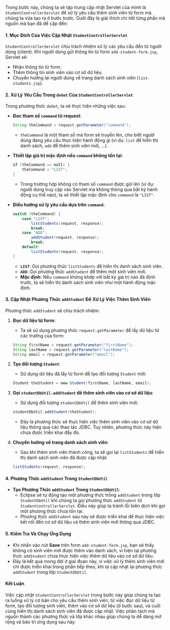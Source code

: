 

Trong bước này, chúng ta sẽ tập trung cập nhật Servlet của mình là `StudentControllerServlet` để xử lý yêu cầu thêm sinh viên từ form mà chúng ta vừa tạo ra ở bước trước. Dưới đây là giải thích chi tiết từng phần mã nguồn mà bạn đã đề cập đến:

#### **1. Mục Đích Của Việc Cập Nhật `StudentControllerServlet`**
`StudentControllerServlet` chịu trách nhiệm xử lý các yêu cầu đến từ người dùng (client). Khi người dùng gửi thông tin từ form `add-student-form.jsp`, Servlet sẽ:
- Nhận thông tin từ form.
- Thêm thông tin sinh viên vào cơ sở dữ liệu.
- Chuyển hướng lại người dùng về trang danh sách sinh viên (`list-students.jsp`).

#### **2. Xử Lý Yêu Cầu Trong `doGet` Của `StudentControllerServlet`**
Trong phương thức `doGet`, ta sẽ thực hiện những việc sau:

- **Đọc tham số `command` từ request**:
  ```java
  String theCommand = request.getParameter("command");
  ```
  - `theCommand` là một tham số mà form sẽ truyền lên, cho biết người dùng đang yêu cầu thực hiện hành động gì (ví dụ: `list` để hiển thị danh sách, `add` để thêm sinh viên mới, ...).

- **Thiết lập giá trị mặc định nếu `command` không tồn tại**:
  ```java
  if (theCommand == null) {
      theCommand = "LIST";
  }
  ```
  - Trong trường hợp không có tham số `command` được gửi lên (ví dụ: người dùng truy cập vào Servlet mà không thông qua bất kỳ hành động cụ thể nào), ta sẽ thiết lập mặc định cho `command` là `"LIST"`.

- **Điều hướng xử lý yêu cầu dựa trên `command`**:
  ```java
  switch (theCommand) {
      case "LIST":
          listStudents(request, response);
          break;
      case "ADD":
          addStudent(request, response);
          break;
      default:
          listStudents(request, response);
  }
  ```
  - **`LIST`**: Gọi phương thức `listStudents` để hiển thị danh sách sinh viên.
  - **`ADD`**: Gọi phương thức `addStudent` để thêm một sinh viên mới.
  - **Mặc định**: Nếu `command` không khớp với bất kỳ giá trị nào đã định trước, ta sẽ hiển thị danh sách sinh viên như một hành động mặc định.

#### **3. Cập Nhật Phương Thức `addStudent` Để Xử Lý Việc Thêm Sinh Viên**
Phương thức `addStudent` sẽ chịu trách nhiệm:
1. **Đọc dữ liệu từ form**:
   - Ta sẽ sử dụng phương thức `request.getParameter` để lấy dữ liệu từ các trường của form:
   ```java
   String firstName = request.getParameter("firstName");
   String lastName = request.getParameter("lastName");
   String email = request.getParameter("email");
   ```

2. **Tạo đối tượng `Student`**:
   - Sử dụng dữ liệu đã lấy từ form để tạo đối tượng `Student` mới:
   ```java
   Student theStudent = new Student(firstName, lastName, email);
   ```

3. **Gọi `studentDbUtil.addStudent` để thêm sinh viên vào cơ sở dữ liệu**:
   - Sử dụng đối tượng `studentDbUtil` để thêm sinh viên mới:
   ```java
   studentDbUtil.addStudent(theStudent);
   ```
   - Đây là phương thức sẽ thực hiện việc thêm sinh viên vào cơ sở dữ liệu thông qua các thao tác JDBC. Tuy nhiên, phương thức này hiện chưa được triển khai đầy đủ.

4. **Chuyển hướng về trang danh sách sinh viên**:
   - Sau khi thêm sinh viên thành công, ta sẽ gọi lại `listStudents` để hiển thị danh sách sinh viên đã được cập nhật:
   ```java
   listStudents(request, response);
   ```

#### **4. Phương Thức `addStudent` Trong `StudentDbUtil`**
- **Tạo Phương Thức `addStudent` Trong `StudentDbUtil`**:
   - Eclipse sẽ tự động tạo một phương thức trống `addStudent` trong lớp `StudentDbUtil` khi chúng ta gọi phương thức `addStudent` từ `StudentControllerServlet`. Điều này giúp ta tránh lỗi biên dịch khi gọi một phương thức chưa tồn tại.
   - Phương thức `addStudent` sau này sẽ được triển khai để thực hiện việc kết nối đến cơ sở dữ liệu và thêm sinh viên mới thông qua JDBC.

#### **5. Kiểm Tra Và Chạy Ứng Dụng**
- Khi nhấn vào nút **Save** trên form `add-student-form.jsp`, bạn sẽ thấy không có sinh viên mới được thêm vào danh sách, vì hiện tại phương thức `addStudent` chưa thực hiện việc thêm dữ liệu vào cơ sở dữ liệu.
- Đây là kết quả mong đợi ở giai đoạn này, vì việc xử lý thêm sinh viên mới chỉ được triển khai trong phần tiếp theo, khi ta cập nhật lại phương thức `addStudent` trong lớp `StudentDbUtil`.

#### **Kết Luận**
Việc cập nhật `StudentControllerServlet` trong bước này giúp chúng ta tạo ra luồng xử lý cơ bản cho yêu cầu thêm sinh viên, từ việc đọc dữ liệu từ form, tạo đối tượng sinh viên, thêm vào cơ sở dữ liệu (ở bước sau), và cuối cùng hiển thị danh sách sinh viên đã được cập nhật. Việc phân tách mã nguồn thành các phương thức và lớp khác nhau giúp chúng ta dễ dàng mở rộng và bảo trì ứng dụng sau này.
